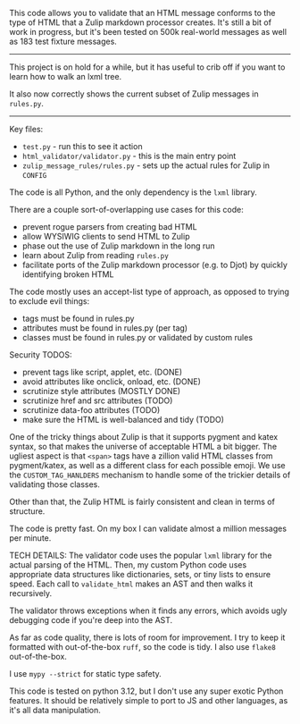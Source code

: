 This code allows you to validate that an HTML message
conforms to the type of HTML that a Zulip markdown
processor creates.  It's still a bit of work in progress,
but it's been tested on 500k real-world messages as well
as 183 test fixture messages.

******

This project is on hold for a while, but it has useful
to crib off if you want to learn how to walk an lxml tree.

It also now correctly shows the current subset of Zulip
messages in `rules.py`.

******

Key files:

- `test.py` - run this to see it action
- `html_validator/validator.py` - this is the main entry point
- `zulip_message_rules/rules.py` - sets up the actual rules for Zulip in `CONFIG`

The code is all Python, and the only dependency is
the `lxml` library.

There are a couple sort-of-overlapping use cases for this code:

- prevent rogue parsers from creating bad HTML
- allow WYSIWIG clients to send HTML to Zulip
- phase out the use of Zulip markdown in the long run
- learn about Zulip from reading `rules.py`
- facilitate ports of the Zulip markdown processor (e.g. to Djot) by quickly identifying broken HTML

The code mostly uses an accept-list type of approach,
as opposed to trying to exclude evil things:

- tags must be found in rules.py
- attributes must be found in rules.py (per tag)
- classes must be found in rules.py or validated by custom rules

Security TODOS:
- prevent tags like script, applet, etc. (DONE)
- avoid attributes like onclick, onload, etc. (DONE)
- scrutinize style attributes (MOSTLY DONE)
- scrutinize href and src attributes (TODO)
- scrutinize data-foo attributes (TODO)
- make sure the HTML is well-balanced and tidy (TODO)

One of the tricky things about Zulip is that it supports
pygment and katex syntax, so that makes the universe of
acceptable HTML a bit bigger. The ugliest aspect is that
`<span>` tags have a zillion valid HTML classes from pygment/katex,
as well as a different class for each possible emoji.
We use the `CUSTOM_TAG_HANLDERS` mechanism to handle some of
the trickier details of validating those classes.

Other than that, the Zulip HTML is fairly consistent
and clean in terms of structure.

The code is pretty fast. On my box I can validate almost
a million messages per minute.

TECH DETAILS: The validator code uses the popular `lxml`
library for the actual parsing of the HTML.  Then,
my custom Python code uses appropriate data structures like
dictionaries, sets, or tiny lists to ensure speed.
Each call to `validate_html` makes an AST and then walks
it recursively.

The validator throws exceptions when it finds any errors,
which avoids ugly debugging code if you're deep into the
AST.

As far as code quality, there is lots of room for improvement.
I try to keep it formatted with out-of-the-box `ruff`, so the
code is tidy. I also use `flake8` out-of-the-box.

I use `mypy --strict` for static type safety.

This code is tested on python 3.12, but I don't use any
super exotic Python features. It should be relatively simple
to port to JS and other languages, as it's all data manipulation.

